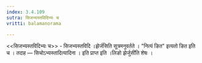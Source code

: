 ```yaml
---
index: 3.4.109
sutra: सिजभ्यस्तविदिभ्यः च
vritti: balamanorama

---
```

<<सिजभ्यस्तविदिभ्यः च>> - सिजभ्यस्तविदि ।झेर्ज॑सिति सूत्रमनुवर्तते । "नित्यं ङित" इत्यतो ङित इति च । तदाह — सिचोऽभ्यस्तादित्यादिना । इति प्राप्त इति ।लिङो झेर्जुसी॑ति शेषः । 